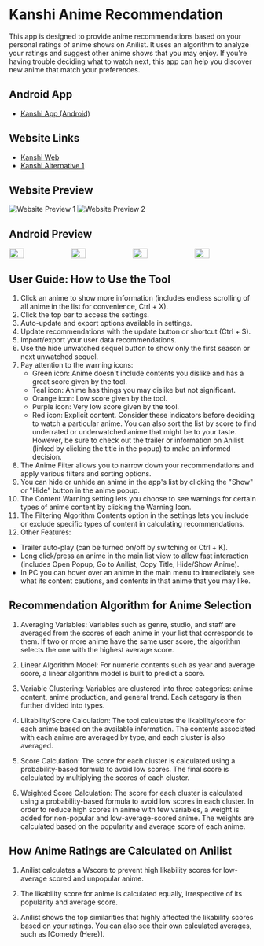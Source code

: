 # Kanshi Anime Recommendation

This app is designed to provide anime recommendations based on your personal ratings of anime shows on Anilist. It uses an algorithm to analyze your ratings and suggest other anime shows that you may enjoy. If you're having trouble deciding what to watch next, this app can help you discover new anime that match your preferences.

## Android App

- [Kanshi App (Android)](https://github.com/u-Kuro/Kanshi-Android/raw/master/Kanshi.VI.apk)
## Website Links

- [Kanshi Web](https://kanshi.vercel.app/)
- [Kanshi Alternative 1](https://u-kuro.github.io/Kanshi.Anime-Recommendation/)

## Website Preview

![Website Preview 1](https://i.imgur.com/CQ9IdDn.png)
![Website Preview 2](https://i.imgur.com/xgkFlKr.png)

## Android Preview
<div style="display: flex; flex-wrap:nowrap;">
  <img src="https://i.imgur.com/ustd6E1.png" style="flex:1;width: 24%;">
  <img src="https://i.imgur.com/o8DouOw.png" style="flex:1;width: 24%;">
  <img src="https://i.imgur.com/Cl7X2kF.png" style="flex:1;width: 24%;">
  <img src="https://i.imgur.com/mLC9hYQ.png" style="flex:1;width: 24%;">
</div>


## User Guide: How to Use the Tool

1. Click an anime to show more information (includes endless scrolling of all anime in the list for convenience, Ctrl + X). 
2. Click the top bar to access the settings.
3. Auto-update and export options available in settings.
4. Update recommendations with the update button or shortcut (Ctrl + S).
5. Import/export your user data recommendations.
6. Use the hide unwatched sequel button to show only the first season or next unwatched sequel.
7. Pay attention to the warning icons:
   - Green icon: Anime doesn't include contents you dislike and has a great score given by the tool.
   - Teal icon: Anime has things you may dislike but not significant.
   - Orange icon: Low score given by the tool.
   - Purple icon: Very low score given by the tool.
   - Red icon: Explicit content.
   Consider these indicators before deciding to watch a particular anime. You can also sort the list by score to find underrated or underwatched anime that might be to your taste. However, be sure to check out the trailer or information on Anilist (linked by clicking the title in the popup) to make an informed decision.
8. The Anime Filter allows you to narrow down your recommendations and apply various filters and sorting options.
9. You can hide or unhide an anime in the app's list by clicking the "Show" or "Hide" button in the anime popup.
10. The Content Warning setting lets you choose to see warnings for certain types of anime content by clicking the Warning Icon.
11. The Filtering Algorithm Contents option in the settings lets you include or exclude specific types of content in calculating recommendations.
12. Other Features:
   - Trailer auto-play (can be turned on/off by switching or Ctrl + K).
   - Long click/press an anime in the main list view to allow fast interaction (includes Open Popup, Go to Anilist, Copy Title, Hide/Show Anime).
   - In PC you can hover over an anime in the main menu to immediately see what its content cautions, and contents in that anime that you may like.

## Recommendation Algorithm for Anime Selection

1. Averaging Variables: Variables such as genre, studio, and staff are averaged from the scores of each anime in your list that corresponds to them. If two or more anime have the same user score, the algorithm selects the one with the highest average score.

2. Linear Algorithm Model: For numeric contents such as year and average score, a linear algorithm model is built to predict a score.

3. Variable Clustering: Variables are clustered into three categories: anime content, anime production, and general trend. Each category is then further divided into types.

4. Likability/Score Calculation: The tool calculates the likability/score for each anime based on the available information. The contents associated with each anime are averaged by type, and each cluster is also averaged.

5. Score Calculation: The score for each cluster is calculated using a probability-based formula to avoid low scores. The final score is calculated by multiplying the scores of each cluster.

6. Weighted Score Calculation: The score for each cluster is calculated using a probability-based formula to avoid low scores in each cluster. In order to reduce high scores in anime with few variables, a weight is added for non-popular and low-average-scored anime. The weights are calculated based on the popularity and average score of each anime.

## How Anime Ratings are Calculated on Anilist

1. Anilist calculates a Wscore to prevent high likability scores for low-average scored and unpopular anime.

2. The likability score for anime is calculated equally, irrespective of its popularity and average score.

3. Anilist shows the top similarities that highly affected the likability scores based on your ratings. You can also see their own calculated averages, such as [Comedy (Here)].

